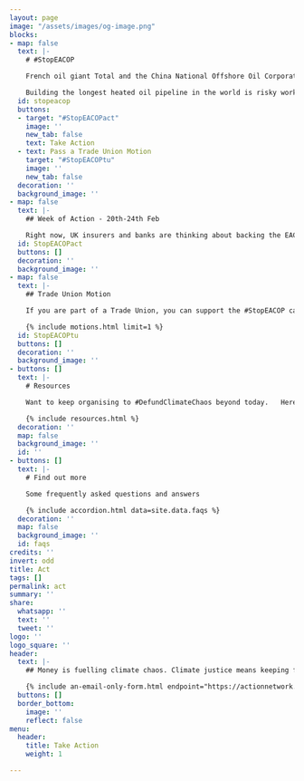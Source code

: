```yaml
---
layout: page
image: "/assets/images/og-image.png"
blocks:
- map: false
  text: |-
    # #StopEACOP

    French oil giant Total and the China National Offshore Oil Corporation are on the cusp of building a massive crude oil pipeline right through the heart of Africa – displacing communities, endangering wildlife and tipping the world closer to full-blown climate catastrophe.

    Building the longest heated oil pipeline in the world is risky work, and Total can’t do it alone. They are seeking insurance and funding from some of the world’s largest insurance companies and banks to get this project off the ground.
  id: stopeacop
  buttons:
  - target: "#StopEACOPact"
    image: ''
    new_tab: false
    text: Take Action
  - text: Pass a Trade Union Motion
    target: "#StopEACOPtu"
    image: ''
    new_tab: false
  decoration: ''
  background_image: ''
- map: false
  text: |-
    ## Week of Action - 20th-24th Feb

    Right now, UK insurers and banks are thinking about backing the EACOP. But people across the world are demanding they rule it out.
  id: StopEACOPact
  buttons: []
  decoration: ''
  background_image: ''
- map: false
  text: |-
    ## Trade Union Motion

    If you are part of a Trade Union, you can support the #StopEACOP campaign by passing this motion at your local branch.

    {% include motions.html limit=1 %}
  id: StopEACOPtu
  buttons: []
  decoration: ''
  background_image: ''
- buttons: []
  text: |-
    # Resources

    Want to keep organising to #DefundClimateChaos beyond today.   Here's all the resources you’ll need to keep taking action throughout COP26 and beyond

    {% include resources.html %}
  decoration: ''
  map: false
  background_image: ''
  id: ''
- buttons: []
  text: |-
    # Find out more

    Some frequently asked questions and answers

    {% include accordion.html data=site.data.faqs %}
  decoration: ''
  map: false
  background_image: ''
  id: faqs
credits: ''
invert: odd
title: Act
tags: []
permalink: act
summary: ''
share:
  whatsapp: ''
  text: ''
  tweet: ''
logo: ''
logo_square: ''
header:
  text: |-
    ## Money is fuelling climate chaos. Climate justice means keeping fossil fuels in the ground. We can support struggles across the globe by cutting off the money and insurance for new projects.

    {% include an-email-only-form.html endpoint="https://actionnetwork.org/api/v2/petitions/e0c7e2f4-925f-448c-9558-57c1997b5408/signatures" jump="actions" %}
  buttons: []
  border_bottom:
    image: ''
    reflect: false
menu:
  header:
    title: Take Action
    weight: 1

---
```

